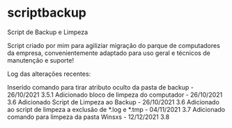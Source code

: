 # scriptbackup
Script de Backup e Limpeza

Script criado por mim para agiliziar migração do parque de computadores da empresa, convenientemente adaptado para uso geral e técnicos de manutenção e suporte!

Log das alterações recentes:

Inserido comando para tirar atributo oculto da pasta de backup				- 26/10/2021 3.5.1
Adicionado bloco de limpeza do computador							                - 26/10/2021 3.6
Adicionado Script de Limpeza ao Backup							                  - 26/10/2021 3.6
Adicionado ao script de limpeza a exclusão de *.log e *.tmp					  - 04/11/2021 3.7
Adicionado comando para limpeza da pasta Winsxs 						          - 12/12/2021 3.8
